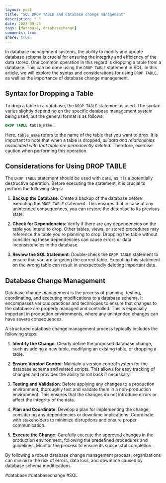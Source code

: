 ```yaml
---
layout: post
title: "SQL DROP TABLE and database change management"
description: " "
date: 2023-09-25
tags: [database, databasechange]
comments: true
share: true
---
```


In database management systems, the ability to modify and update database schema is crucial for ensuring the integrity and efficiency of the data stored. One common operation in this regard is dropping a table from a database. This can be done using the `DROP TABLE` statement in SQL. In this article, we will explore the syntax and considerations for using `DROP TABLE`, as well as the importance of database change management.

## Syntax for Dropping a Table

To drop a table in a database, the `DROP TABLE` statement is used. The syntax varies slightly depending on the specific database management system being used, but the general format is as follows:

```sql
DROP TABLE table_name;
```

Here, `table_name` refers to the name of the table that you want to drop. It is important to note that when a table is dropped, *all data and relationships associated with that table are permanently deleted*. Therefore, exercise caution when performing this operation.

## Considerations for Using DROP TABLE

The `DROP TABLE` statement should be used with care, as it is a potentially destructive operation. Before executing the statement, it is crucial to perform the following steps:

1. **Backup the Database**: Create a backup of the database before executing the `DROP TABLE` statement. This ensures that in case of any unintended consequences, you can restore the database to its previous state.

2. **Check for Dependencies**: Verify if there are any dependencies on the table you intend to drop. Other tables, views, or stored procedures may reference the table you're planning to drop. Dropping the table without considering these dependencies can cause errors or data inconsistencies in the database.

3. **Review the SQL Statement**: Double-check the `DROP TABLE` statement to ensure that you are targeting the correct table. Executing this statement on the wrong table can result in unexpectedly deleting important data.

## Database Change Management

Database change management is the process of planning, testing, coordinating, and executing modifications to a database schema. It encompasses various practices and techniques to ensure that changes to the database are properly managed and controlled. This is especially important in production environments, where any unintended changes can have severe consequences.

A structured database change management process typically includes the following steps:

1. **Identify the Change**: Clearly define the proposed database change, such as adding a new table, modifying an existing table, or dropping a table.

2. **Ensure Version Control**: Maintain a version control system for the database schema and related scripts. This allows for easy tracking of changes and provides the ability to roll back if necessary.

3. **Testing and Validation**: Before applying any changes to a production environment, thoroughly test and validate them in a non-production environment. This ensures that the changes do not introduce errors or affect the integrity of the data.

4. **Plan and Coordinate**: Develop a plan for implementing the change, considering any dependencies or downtime implications. Coordinate with stakeholders to minimize disruptions and ensure proper communication.

5. **Execute the Change**: Carefully execute the approved changes in the production environment, following the predefined procedures and guidelines. Monitor the process to ensure its successful completion.

By following a robust database change management process, organizations can minimize the risk of errors, data loss, and downtime caused by database schema modifications.

#database #databasechange #SQL